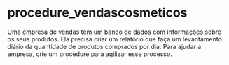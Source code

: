 # procedure_vendascosmeticos

Uma empresa de vendas tem um banco de dados com informações sobre os seus produtos. Ela precisa criar um relatório 
que faça um levantamento diário da quantidade de produtos comprados por dia. Para ajudar a empresa, crie um procedure 
para agilizar esse processo.
